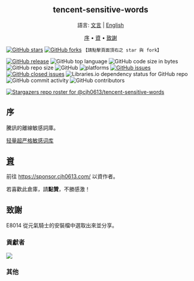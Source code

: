 <h2 align="center">tencent-sensitive-words</h2>
<p align="center">
語言: <a href="https://github.com/cjh0613/tencent-sensitive-words/blob/master/README.md" target="_blank" rel="noopener noreferrer">文言</a>
  | <a href="https://github.com/cjh0613/tencent-sensitive-words/blob/master/README_en.md" target="_blank" rel="noopener noreferrer">English</a>
</p>
<p align="center">
  <a href="#序">序</a> •
  <a href="#資">資</a> •
  <a href="#致謝">致謝</a>
</p>

[![GitHub stars](https://img.shields.io/github/stars/cjh0613/tencent-sensitive-words.svg?style=social)](https://github.com/cjh0613/tencent-sensitive-words/stargazers)     [![GitHub forks](https://img.shields.io/github/forks/cjh0613/tencent-sensitive-words.svg?style=social)](https://github.com/cjh0613/tencent-sensitive-words/network/members)  `【請點擊頁面頂右之 star 與 fork】`

[![GitHub release](https://img.shields.io/github/release/cjh0613/tencent-sensitive-words.svg?label=%E7%89%88%E6%9C%AC)](https://github.com/cjh0613/tencent-sensitive-words/releases/tag/)   ![GitHub top language](https://img.shields.io/github/languages/top/cjh0613/tencent-sensitive-words.svg)  ![GitHub code size in bytes](https://img.shields.io/github/languages/code-size/cjh0613/tencent-sensitive-words.svg)  ![GitHub repo size](https://img.shields.io/github/repo-size/cjh0613/tencent-sensitive-words.svg) ![GitHub](https://img.shields.io/github/license/cjh0613/tencent-sensitive-words.svg) ![platforms](https://img.shields.io/badge/platform-win32%20%7C%20win64%20%7C%20linux%20%7C%20osx-brightgreen.svg)     [![GitHub issues](https://img.shields.io/github/issues/cjh0613/tencent-sensitive-words.svg)](https://github.com/cjh0613/tencent-sensitive-words/issues)  [![GitHub closed issues](https://img.shields.io/github/issues-closed/cjh0613/tencent-sensitive-words.svg)](https://github.com/cjh0613/tencent-sensitive-words/issues?q=is%3Aissue+is%3Aclosed) ![Libraries.io dependency status for GitHub repo](https://img.shields.io/librariesio/github/cjh0613/tencent-sensitive-words.svg)   ![GitHub commit activity](https://img.shields.io/github/commit-activity/m/cjh0613/tencent-sensitive-words.svg)  ![GitHub contributors](https://img.shields.io/github/contributors/cjh0613/tencent-sensitive-words.svg)

[![Stargazers repo roster for @cjh0613/tencent-sensitive-words](https://reporoster.com/stars/cjh0613/tencent-sensitive-words)](https://github.com/cjh0613/tencent-sensitive-words/stargazers)

## 序
騰訊的離線敏感詞庫。

[轻量超严格敏感词库](https://github.com/cjh0613/strict-sensitive-word)

## [資](https://sponsor.cjh0613.com/)

前往 https://sponsor.cjh0613.com/ 以資作者。

若喜歡此倉庫，請**點贊**，不勝感激！

## 致謝

E8014 從元氣騎士的安裝檔中選取出來並分享。

### 貢獻者
<a href="https://github.com/cjh0613/tencent-sensitive-words/graphs/contributors">
  <img src="https://contrib.rocks/image?repo=cjh0613/tencent-sensitive-words" />
</a>

### 其他

